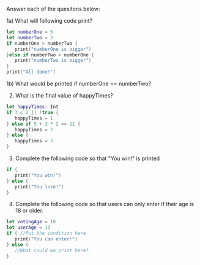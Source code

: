 Answer each of the quesitons below:

1a) What will following code print?

```swift
let numberOne = 5
let numberTwo = 3
if numberOne > numberTwo {
   print("numberOne is bigger")
}else if numberTwo > numberOne {
   print("numberTwo is bigger")
}
print("All done!")
```

1b) What would be printed if numberOne == numberTwo?

2) What is the final value of happyTimes?

```swift
let happyTimes: Int
if 3 < 2 || !true {
   happyTimes = 1
} else if 5 + 3 * 2 == 11 {
   happyTimes = 2
} else {
   happyTimes = 3
}
```

3) Complete the following code so that "You win!" is printed
```swift
if {
   print("You win!")
} else {
   print("You lose!")
}
```

4) Complete the following code so that users can only enter if their age is 18 or older.
```swift
let votingAge = 18
let userAge = 13
if { //Put the condition here
   print("You can enter!")
} else {
   //What could we print here?
}
```


